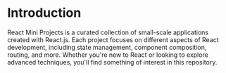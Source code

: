 # Introduction

React Mini Projects is a curated collection of small-scale applications created with React.js. Each project focuses on different aspects of React development, including state management, component composition, routing, and more. Whether you're new to React or looking to explore advanced techniques, you'll find something of interest in this repository.

